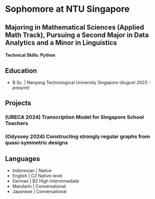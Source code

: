 # Sophomore at NTU Singapore
## Majoring in Mathematical Sciences (Applied Math Track), Pursuing a Second Major in Data Analytics and a Minor in Linguistics
#### Technical Skills: Python

## Education
- B.Sc. | Nanyang Technological University Singapore (_August 2023 - present_)								       		

## Projects
### (URECA 2024) Transcription Model for Singapore School Teachers
### (Odyssey 2024) Constructing strongly regular graphs from quasi-symmetric designs

## Languages
- Indonesian | Native
- English    | C2 Native-level
- German     | B2 High Intermmediate
- Mandarin   | Conversational
- Japanese   | Conversational
